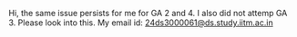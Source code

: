 Hi, the same issue persists for me for GA 2 and 4. I also did not attemp GA 3.
Please look into this. My email id: 24ds3000061@ds.study.iitm.ac.in